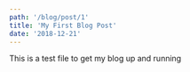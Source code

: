 ```yaml
---
path: '/blog/post/1'
title: 'My First Blog Post'
date: '2018-12-21'
---
```


This is a test file to get my blog up and running
